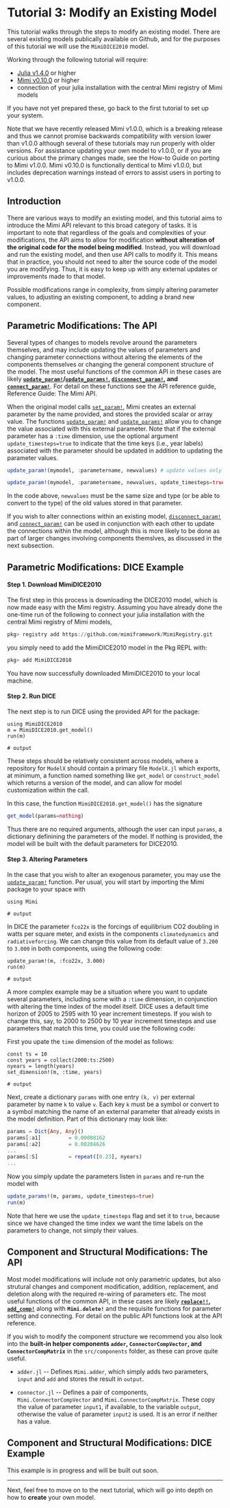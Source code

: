 # Tutorial 3: Modify an Existing Model

This tutorial walks through the steps to modify an existing model.  There are several existing models publically available on Github, and for the purposes of this tutorial we will use the `MimiDICE2010` model.

Working through the following tutorial will require:

- [Julia v1.4.0](https://julialang.org/downloads/) or higher
- [Mimi v0.10.0](https://github.com/mimiframework/Mimi.jl) or higher
- connection of your julia installation with the central Mimi registry of Mimi models

If you have not yet prepared these, go back to the first tutorial to set up your system.

Note that we have recently released Mimi v1.0.0, which is a breaking release and thus we cannot promise backwards compatibility with version lower than v1.0.0 although several of these tutorials may run properly with older versions. For assistance updating your own model to v1.0.0, or if you are curious about the primary changes made, see the How-to Guide on porting to Mimi v1.0.0. Mimi v0.10.0 is functionally dentical to Mimi v1.0.0, but includes deprecation warnings instead of errors to assist users in porting to v1.0.0.

## Introduction

There are various ways to modify an existing model, and this tutorial aims to introduce the Mimi API relevant to this broad category of tasks.  It is important to note that regardless of the goals and complexities of your modifications, the API aims to allow for modification **without alteration of the original code for the model being modified**.  Instead, you will download and run the existing model, and then use API calls to modify it. This means that in practice, you should not need to alter the source code of the model you are modifying. Thus, it is easy to keep up with any external updates or improvements made to that model.

Possible modifications range in complexity, from simply altering parameter values, to adjusting an existing component, to adding a brand new component.

## Parametric Modifications: The API

Several types of changes to models revolve around the parameters themselves, and may include updating the values of parameters and changing parameter connections without altering the elements of the components themselves or changing the general component structure of the model.  The most useful functions of the common API in these cases are likely **[`update_param!`](@ref)/[`update_params!`](@ref), [`disconnect_param!`](@ref), and [`connect_param!`](@ref)**.  For detail on these functions see the API reference guide, Reference Guide: The Mimi API.

When the original model calls [`set_param!`](@ref), Mimi creates an external parameter by the name provided, and stores the provided scalar or array value. The functions [`update_param!`](@ref) and [`update_params!`](@ref) allow you to change the value associated with this external parameter.  Note that if the external parameter has a `:time` dimension, use the optional argument `update_timesteps=true` to indicate that the time keys (i.e., year labels) associated with the parameter should be updated in addition to updating the parameter values.

```julia
update_param!(mymodel, :parametername, newvalues) # update values only 

update_param!(mymodel, :parametername, newvalues, update_timesteps=true) # also update time keys. Only necessary if the time dimension of the model has been changed.
```

In the code above, `newvalues` must be the same size and type (or be able to convert to the type) of the old values stored in that parameter.

If you wish to alter connections within an existing model, [`disconnect_param!`](@ref) and [`connect_param!`](@ref) can be used in conjunction with each other to update the connections within the model, although this is more likely to be done as part of larger changes involving components themslves, as discussed in the next subsection.

## Parametric Modifications: DICE Example

#### Step 1. Download MimiDICE2010

The first step in this process is downloading the DICE2010 model, which is now made easy with the Mimi registry. Assuming you have already done the one-time run of the following to connect your julia installation with the central Mimi registry of Mimi models,

```julia
pkg> registry add https://github.com/mimiframework/MimiRegistry.git
```

you simply need to add the MimiDICE2010 model in the Pkg REPL with:
```julia
pkg> add MimiDICE2010
```
You have now successfully downloaded MimiDICE2010 to your local machine.

#### Step 2. Run DICE

The next step is to run DICE using the provided API for the package:

```jldoctest tutorial2; output = false, filter = r".*"s
using MimiDICE2010
m = MimiDICE2010.get_model()
run(m)

# output

```

These steps should be relatively consistent across models, where a repository for `ModelX` should contain a primary file `ModelX.jl` which exports, at minimum, a function named something like `get_model` or `construct_model` which returns a version of the model, and can allow for model customization within the call.

In this case, the function `MimiDICE2010.get_model()` has the signature

```julia
get_model(params=nothing)
```

Thus there are no required arguments, although the user can input `params`, a dictionary definining the parameters of the model. If nothing is provided, the model will be built with the default parameters for DICE2010.

#### Step 3. Altering Parameters

In the case that you wish to alter an exogenous parameter, you may use the [`update_param!`](@ref) function.  Per usual, you will start by importing the Mimi package to your space with 

```jldoctest tutorial2; output = false
using Mimi

# output

```

In DICE the parameter `fco22x` is the forcings of equilibrium CO2 doubling in watts per square meter, and exists in the components `climatedynamics` and `radiativeforcing`.  We can change this value from its default value of `3.200` to `3.000` in both components, using the following code:

```jldoctest tutorial2; output = false, filter = r".*"s 
update_param!(m, :fco22x, 3.000)
run(m)

# output

```

A more complex example may be a situation where you want to update several parameters, including some with a `:time` dimension, in conjunction with altering the time index of the model itself. DICE uses a default time horizon of 2005 to 2595 with 10 year increment timesteps.  If you wish to change this, say, to 2000 to 2500 by 10 year increment timesteps and use parameters that match this time, you could use the following code:

First you upate the `time` dimension of the model as follows:

```jldoctest tutorial2; output = false, filter = r".*"s
const ts = 10
const years = collect(2000:ts:2500)
nyears = length(years)
set_dimension!(m, :time, years)

# output

```

Next, create a dictionary `params` with one entry `(k, v)` per external parameter by name `k` to value `v`. Each key `k` must be a symbol or convert to a symbol matching the name of an external parameter that already exists in the model definition.  Part of this dictionary may look like:

```julia
params = Dict{Any, Any}()
params[:a1]         = 0.00008162
params[:a2]         = 0.00204626
...
params[:S]          = repeat([0.23], nyears)
...
```

Now you simply update the parameters listen in `params` and re-run the model with

```julia
update_params!(m, params, update_timesteps=true)
run(m)
```

Note that here we use the `update_timesteps` flag and set it to `true`, because since we have changed the time index we want the time labels on the parameters to change, not simply their values.

## Component and Structural Modifications: The API

Most model modifications will include not only parametric updates, but also strutural changes and component modification, addition, replacement, and deletion along with the required re-wiring of parameters etc. The most useful functions of the common API, in these cases are likely **[`replace!!`](@ref), [`add_comp!`](@ref)** along with **`Mimi.delete!`** and the requisite functions for parameter setting and connecting.  For detail on the public API functions look at the API reference. 

If you wish to modify the component structure we recommend you also look into the **built-in helper components `adder`, `ConnectorCompVector`, and `ConnectorCompMatrix`** in the `src/components` folder, as these can prove quite useful.  

* `adder.jl` -- Defines `Mimi.adder`, which simply adds two parameters, `input` and `add` and stores the result in `output`.

* `connector.jl` -- Defines a pair of components, `Mimi.ConnectorCompVector` and `Mimi.ConnectorCompMatrix`. These copy the value of parameter `input1`, if available, to the variable `output`, otherwise the value of parameter `input2` is used. It is an error if neither has a value.

## Component and Structural Modifications: DICE Example

This example is in progress and will be built out soon.

----
Next, feel free to move on to the next tutorial, which will go into depth on how to **create** your own model.
